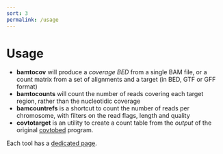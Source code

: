 ```yaml
---
sort: 3
permalink: /usage
---
```


# Usage

* **bamtocov** will produce a _coverage BED_ from a single BAM file, or a count matrix from a set of alignments and a target (in BED, GTF or GFF format)
* **bamtocounts** will count the number of reads covering each target region, rather than the nucleotidic coverage
* **bamcountrefs** is a shortcut to count the number of reads per chromosome, with filters on the read flags, length and quality
* **covtotarget** is an utility to create a count table from the _output_ of the original [covtobed](https://github.com/telatin/covtobed) program.

Each tool has a [dedicated page](tools).
